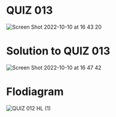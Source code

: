 # QUIZ 013
![Screen Shot 2022-10-10 at 16 43 20](https://user-images.githubusercontent.com/111819437/194819112-3b1b6c20-e85a-4f25-8899-a1acda4f9c14.png)

# Solution to QUIZ 013
![Screen Shot 2022-10-10 at 16 47 42](https://user-images.githubusercontent.com/111819437/194819671-f8fb5670-442b-48a6-a247-5ab05747fcdc.png)

# Flodiagram 
![QUIZ 012 HL  (1)](https://user-images.githubusercontent.com/111819437/197435529-09776580-3a33-4286-ae75-81e483cdb21b.png)
